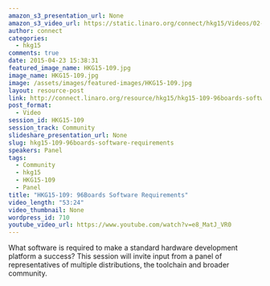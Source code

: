 ```yaml
---
amazon_s3_presentation_url: None
amazon_s3_video_url: https://static.linaro.org/connect/hkg15/Videos/02-09-Monday/HKG15-109%2096Boards%20Software%20Requirements.mp4
author: connect
categories:
  - hkg15
comments: true
date: 2015-04-23 15:38:31
featured_image_name: HKG15-109.jpg
image_name: HKG15-109.jpg
image: /assets/images/featured-images/HKG15-109.jpg
layout: resource-post
link: http://connect.linaro.org/resource/hkg15/hkg15-109-96boards-software-requirements/
post_format:
  - Video
session_id: HKG15-109
session_track: Community
slideshare_presentation_url: None
slug: hkg15-109-96boards-software-requirements
speakers: Panel
tags:
  - Community
  - hkg15
  - HKG15-109
  - Panel
title: "HKG15-109: 96Boards Software Requirements"
video_length: "53:24"
video_thumbnail: None
wordpress_id: 710
youtube_video_url: https://www.youtube.com/watch?v=e8_MatJ_VR0
---
```


What software is required to make a standard hardware development platform a success? This session will invite input from a panel of representatives of multiple distributions, the toolchain and broader community.
